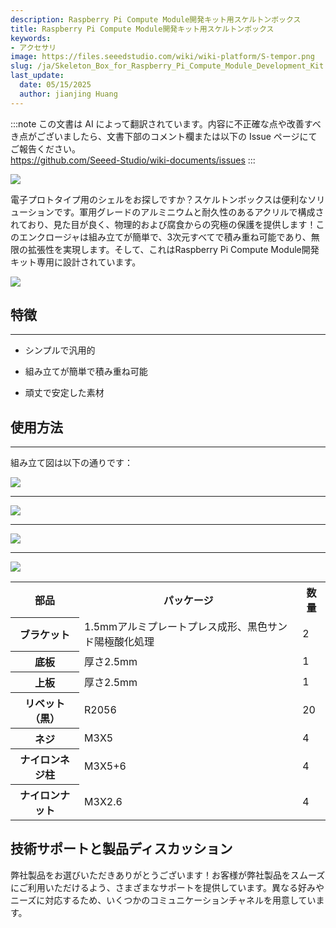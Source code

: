 ```yaml
---
description: Raspberry Pi Compute Module開発キット用スケルトンボックス
title: Raspberry Pi Compute Module開発キット用スケルトンボックス
keywords:
- アクセサリ
image: https://files.seeedstudio.com/wiki/wiki-platform/S-tempor.png
slug: /ja/Skeleton_Box_for_Raspberry_Pi_Compute_Module_Development_Kit
last_update:
  date: 05/15/2025
  author: jianjing Huang
---
```

:::note
この文書は AI によって翻訳されています。内容に不正確な点や改善すべき点がございましたら、文書下部のコメント欄または以下の Issue ページにてご報告ください。  
https://github.com/Seeed-Studio/wiki-documents/issues
:::

![](https://files.seeedstudio.com/wiki/Skeleton_Box_for_Raspberry_Pi_Compute_Module_Development_Kit/img/Pic_2100.bmp)

電子プロトタイプ用のシェルをお探しですか？スケルトンボックスは便利なソリューションです。軍用グレードのアルミニウムと耐久性のあるアクリルで構成されており、見た目が良く、物理的および腐食からの究極の保護を提供します！このエンクロージャは組み立てが簡単で、3次元すべてで積み重ね可能であり、無限の拡張性を実現します。そして、これはRaspberry Pi Compute Module開発キット専用に設計されています。

[![](https://files.seeedstudio.com/wiki/Seeed-WiKi/docs/images/300px-Get_One_Now_Banner-ragular.png)](https://www.seeedstudio.com/Skeleton-Box-for-Raspberry-Pi-Compute-Module-p-2078.html)

## 特徴

---

* シンプルで汎用的

* 組み立てが簡単で積み重ね可能

* 頑丈で安定した素材

## 使用方法

---
組み立て図は以下の通りです：

![](https://files.seeedstudio.com/wiki/Skeleton_Box_for_Raspberry_Pi_Compute_Module_Development_Kit/img/21011.bmp)

* * *

![](https://files.seeedstudio.com/wiki/Skeleton_Box_for_Raspberry_Pi_Compute_Module_Development_Kit/img/Pic_2102.bmp)

* * *

![](https://files.seeedstudio.com/wiki/Skeleton_Box_for_Raspberry_Pi_Compute_Module_Development_Kit/img/21031.bmp)

* * *

![](https://files.seeedstudio.com/wiki/Skeleton_Box_for_Raspberry_Pi_Compute_Module_Development_Kit/img/Pic_2104.bmp)

<table cellSpacing={0} width="80%">
  <tbody><tr>
      <th scope="col"> 部品
      </th>
      <th scope="col"> パッケージ
      </th>
      <th scope="col"> 数量
      </th></tr>
    <tr>
      <th scope="row"> ブラケット
      </th>
      <td> 1.5mmアルミプレートプレス成形、黒色サンド陽極酸化処理
      </td>
      <td> 2
      </td></tr>
    <tr>
      <th scope="row"> 底板
      </th>
      <td> 厚さ2.5mm
      </td>
      <td> 1
      </td></tr>
    <tr>
      <th scope="row"> 上板
      </th>
      <td> 厚さ2.5mm
      </td>
      <td> 1
      </td></tr>
    <tr>
      <th scope="row"> リベット（黒）
      </th>
      <td> R2056
      </td>
      <td> 20
      </td></tr>
    <tr>
      <th scope="row"> ネジ
      </th>
      <td> M3X5
      </td>
      <td> 4
      </td></tr>
    <tr>
      <th scope="row"> ナイロンネジ柱
      </th>
      <td> M3X5+6
      </td>
      <td> 4
      </td></tr>
    <tr>
      <th scope="row"> ナイロンナット
      </th>
      <td> M3X2.6
      </td>
      <td> 4
      </td></tr></tbody></table>

## 技術サポートと製品ディスカッション

弊社製品をお選びいただきありがとうございます！お客様が弊社製品をスムーズにご利用いただけるよう、さまざまなサポートを提供しています。異なる好みやニーズに対応するため、いくつかのコミュニケーションチャネルを用意しています。

<div class="button_tech_support_container">
<a href="https://forum.seeedstudio.com/" class="button_forum"></a> 
<a href="https://www.seeedstudio.com/contacts" class="button_email"></a>
</div>

<div class="button_tech_support_container">
<a href="https://discord.gg/eWkprNDMU7" class="button_discord"></a> 
<a href="https://github.com/Seeed-Studio/wiki-documents/discussions/69" class="button_discussion"></a>
</div>